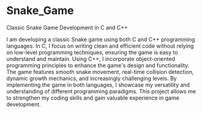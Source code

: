 # Snake_Game
Classic Snake Game Development in C and C++

I am developing a classic Snake game using both C and C++ programming languages. In C, I focus on writing clean and efficient code without relying on low-level programming techniques, ensuring the game is easy to understand and maintain. Using C++, I incorporate object-oriented programming principles to enhance the game's design and functionality. The game features smooth snake movement, real-time collision detection, dynamic growth mechanics, and increasingly challenging levels. By implementing the game in both languages, I showcase my versatility and understanding of different programming paradigms. This project allows me to strengthen my coding skills and gain valuable experience in game development.
